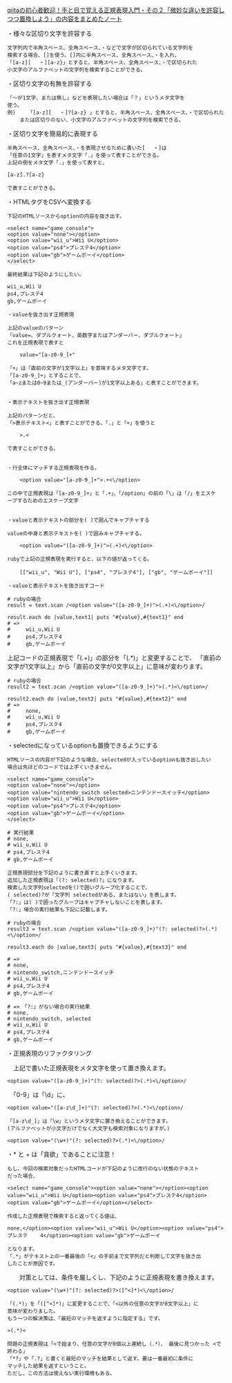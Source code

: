 [qiitaの初心者歓迎！手と目で覚える正規表現入門・その２「微妙な違いを許容しつつ置換しよう」の内容をまとめたノート](https://qiita.com/jnchito/items/64c3fdc53766ac6f2008)

・様々な区切り文字を許容する

	文字列内で半角スペース、全角スペース、・などで文字が区切られている文字列を
	検索する場合、[]を使う。[]内に半角スペース、全角スペース、・を入れ、
	「[a-z][ 　・][a-z}」とすると、半角スペース、全角スペース、・で区切られた
	小文字のアルファベットの文字列を検索することができる。
	

・区切り文字の有無を許容する

	「〜が1文字、または無し」などを表現したい場合は「？」というメタ文字を
	使う。
	例)    「[a-z][ 　・]?[a-z} 」とすると、半角スペース、全角スペース、・で区切られた
		または区切りのない、小文字のアルファベットの文字列を検索できる。


・区切り文字を簡易的に表現する

	半角スペース、全角スペース、・を表現させるために書いた[ 　・]は
	「任意の1文字」を表すメタ文字「.」を使って表すことができる。
	上記の例をメタ文字「.」を使って表すと、
```
[a-z].?[a-z} 
```
	で表すことができる。
	

・HTMLタグをCSVへ変換する 

	下記のHTMLソースからoptionの内容を抜き出す。
```
<select name="game_console">
<option value="none"></option>
<option value="wii_u">Wii U</option>
<option value="ps4">プレステ4</option>
<option value="gb">ゲームボーイ</option>
</select>
```
	最終結果は下記のようにしたい。
```
wii_u,Wii U
ps4,プレステ4
gb,ゲームボーイ
```

    ・valueを抜き出す正規表現

	上記のvalueのパターン
	「value=、ダブルクォート、英数字またはアンダーバー、ダブルクォート」
	これを正規表現で表すと
```
	value="[a-z0-9_]+"
```
	「+」は「直前の文字が1文字以上」を意味するメタ文字です。
	「[a-z0-9_]+」とすることで、
	「a~zまたは0~9または_(アンダーバー)が1文字以上ある」と表すことができます。
	

    ・表示テキストを抜き出す正規表現

	上記のパターンだと、
	「>表示テキスト<」と表すことができる。「.」と「+」を使うと
```
	>.<
```
	で表すことができる。
	

    ・行全体にマッチする正規表現を作る。

```
    <option value="[a-z0-9_]+">.+<\/option>
```
	この中で正規表現は「[a-z0-9_]+」と「.+」、「/option」の前の「\」は「/」をエスケ
	ープするためのエスケープ文字


    ・valueと表示テキストの部分を( )で囲んでキャプチャする

	valueの中身と表示テキストを( )で囲みキャプチャする。
```
    <option value="([a-z0-9_]+)">(.+)<\/option>
```
	rubyで上記の正規表現を実行すると、以下の値が返ってくる。
```
    [["wii_u", "Wii U"], ["ps4", "プレステ4"], ["gb", "ゲームボーイ"]]
```

    ・valueと表示テキストを抜き出すコード

```
# rubyの場合
result = text.scan /<option value="([a-z0-9_]+)">(.+)<\/option>/

result.each do |value,text1| puts "#{value},#{text1}" end
# => 
#     wii_u,Wii U
#     ps4,プレステ4
#     gb,ゲームボーイ
```
上記コードの正規表現で「(.+)」の部分を「(.*)」と変更することで、
「直前の文字が1文字以上」から「直前の文字が0文字以上」に意味が変わります。

```
# rubyの場合
result2 = text.scan /<option value="([a-z0-9_]+)">(.*)<\/option>/

result2.each do |value,text2| puts "#{value},#{text2}" end
# => 
#     none,
#     wii_u,Wii U
#     ps4,プレステ4
#     gb,ゲームボーイ
```


・selectedになっているoptionも置換できるようにする

	HTMLソースの内容が下記のような場合、selectedが入っているoptionも抜き出したい
	場合は先ほどのコードでは上手くいきません。
```
<select name="game_console">
<option value="none"></option>
<option value="nintendo_switch selected>ニンテンドースイッチ</option>
<option value="wii_u">Wii U</option>
<option value="ps4">プレステ4</option>
<option value="gb">ゲームボーイ</option>
</select>

# 実行結果
# none,
# wii_u,Wii U
# ps4,プレステ4
# gb,ゲームボーイ
```
	正規表現部分を下記のように書き直すと上手くいきます。
	追加した正規表現は「(?: selected)?」になります。
	検索した文字列selectedを()で囲いグループ化することで、
	( selected)?が「文字列 selectedがある、またはない」を表します。
	「?:」は( )で囲ったグループはキャプチャしないことを表します。
	「?:」場合の実行結果も下記に記載します。
```
# rubyの場合
result3 = text.scan /<option value="([a-z0-9_]+)"(?: selected)?>(.*)<\/option>/

result3.each do |value,text3| puts "#{value},#{text3}" end

# =>
# none,
# nintendo_switch,ニンテンドースイッチ
# wii_u,Wii U
# ps4,プレステ4
# gb,ゲームボーイ

# =>　「?:」がない場合の実行結果
# none,
# nintendo_switch, selected
# wii_u,Wii U
# ps4,プレステ4
# gb,ゲームボーイ
```


・正規表現のリファクタリング

　上記で書いた正規表現をメタ文字を使って置き換えます。
```
<option value="([a-z0-9_]+)"(?: selected)?>(.*)<\/option>/
```
　「0-9」は「\d」に、
```
<option value="([a-z\d_]+)"(?: selected)?>(.*)<\/option>/
```
	「[a-z\d_]」は「\w」というメタ文字に置き換えることができます。
	(アルファベットが小文字だけでなく大文字も検索対象になりますが。)
```
<option value="(\w+)"(?: selected)?>(.*)<\/option>/
```


・* と + は「貪欲」であることに注意！

	もし、今回の検索対象だったHTMLコードが下記のように改行のない状態のテキスト
	だった場合、
```
<select name="game_console"><option value="none"></option><option value="wii_u">Wii U</option><option value="ps4">プレステ4</option><option value="gb">ゲームボーイ</option></select>
```
	作成した正規表現で検索すると返ってくる値は、
```
none,</option><option value="wii_u">Wii U</option><option value="ps4">プレステ    4</option><option value="gb">ゲームボーイ
```
	となります。
	「.*」がテキスト上の一番最後の「<」の手前まで文字列だと判断して文字を抜き出
	したことが原因です。
　　対策としては、条件を厳しくし、下記のように正規表現を書き換えます。
```
<option value="(\w+)"(?: selected)?>([^<]*)<\/option>/
```
	「(.*)」を「([^<]*)」に変更することで、「<以外の任意の文字が0文字以上」に
	意味が変わりました。
	もう一つの解決策は、「最短のマッチを返すように指定する」です。
```
>(.*)<
```
	問題の正規表現は「<で始まり、任意の文字が0個以上連続し（.*）、 最後に見つかった <で終わる」
	「*?」や「.?」と書くと最短のマッチを結果として返す。要は一番最初に条件に
	マッチした結果を返すということ。
	ただし、この方法は使えない実行環境もある。
	
